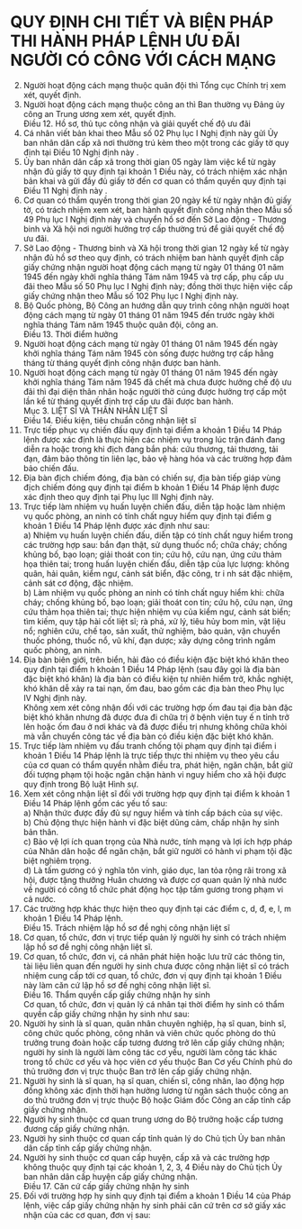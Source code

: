 # QUY ĐỊNH CHI TIẾT VÀ BIỆN PHÁP THI HÀNH PHÁP LỆNH ƯU ĐÃI NGƯỜI CÓ CÔNG VỚI CÁCH MẠNG

2. Người hoạt động cách mạng thuộc quân đội thì Tổng cục Chính trị xem xét, quyết định.  
3. Người hoạt động cách mạng thuộc công an thì Ban thường vụ Đảng ủy công an Trung ương xem xét, quyết định.  
Điều 12. Hồ sơ, thủ tục công nhận và giải quyết chế độ ưu đãi  
1. Cá nhân viết bản khai theo Mẫu số 02 Phụ lục I Nghị định này gửi Ủy ban nhân dân cấp xã nơi thường trú kèm theo một trong các giấy tờ quy định tại Điều 10 Nghị định này .  
2. Ủy ban nhân dân cấp xã trong thời gian 05 ngày làm việc kể từ ngày nhận đủ giấy tờ quy định tại khoản 1 Điều này, có trách nhiệm xác nhận bản khai và gửi đầy đủ giấy tờ đến cơ quan có thẩm quyền quy định tại Điều 11 Nghị định này .  
3. Cơ quan có thẩm quyền trong thời gian 20 ngày kể từ ngày nhận đủ giấy tờ, có trách nhiệm xem xét, ban hành quyết định công nhận theo Mẫu số 49 Phụ lục I  Nghị định này và chuyển hồ sơ đến Sở Lao động - Thương binh và Xã hội nơi người hưởng trợ cấp thường trú để giải quyết chế độ ưu đãi.  
4. Sở Lao động - Thương binh và Xã hội trong thời gian 12 ngày kể từ ngày nhận đủ hồ sơ theo quy định, có trách nhiệm ban hành quyết định cấp giấy chứng nhận người hoạt động cách mạng từ ngày 01 tháng 01 năm 1945 đến ngày khởi nghĩa tháng Tám năm 1945 và trợ cấp, phụ cấp ưu đãi theo Mẫu số 50 Phụ lục I  Nghị định này; đồng thời thực hiện việc cấp giấy chứng nhận theo Mẫu số 102 Phụ lục I Nghị định này.  
5. Bộ Quốc phòng, Bộ Công an hướng dẫn quy trình công nhận người hoạt động cách mạng từ ngày 01 tháng 01 năm 1945 đến trước ngày khởi nghĩa tháng Tám năm 1945 thuộc quân đội, công an.  
Điều 13. Thời điểm hưởng  
1. Người hoạt động cách mạng từ ngày 01 tháng 01 năm 1945 đến ngày khởi nghĩa tháng Tám năm 1945 còn sống được hưởng trợ cấp hằng tháng từ tháng quyết định công nhận được ban hành.  
2. Người hoạt động cách mạng từ ngày 01 tháng 01 năm 1945 đến ngày khởi nghĩa tháng Tám năm 1945 đã chết mà chưa được hưởng chế độ ưu đãi thì đại diện thân nhân hoặc người thờ cúng được hưởng trợ cấp một lần kể từ tháng quyết định trợ cấp ưu đãi được ban hành.  
Mục 3. LIỆT SĨ VÀ THÂN NHÂN LIỆT SĨ  
Điều 14. Điều kiện, tiêu chuẩn công nhận liệt sĩ  
1. Trực tiếp phục vụ chiến đấu quy định tại điểm a khoản 1 Điều 14 Pháp lệnh được xác định là thực hiện các nhiệm vụ trong lúc trận đánh đang diễn ra hoặc trong khi địch đang bắn phá: cứu thương, tải thương, tải đạn, đảm bảo thông tin liên lạc, bảo vệ hàng hóa và các trường hợp đảm bảo chiến đấu.  
2. Địa bàn địch chiếm đóng, địa bàn có chiến sự, địa bàn tiếp giáp vùng địch chiếm đóng quy định tại điểm b khoản 1 Điều 14 Pháp lệnh được xác định theo quy định tại Phụ lục III Nghị định này.  
3. Trực tiếp làm nhiệm vụ huấn luyện chiến đấu, diễn tập hoặc làm nhiệm vụ quốc phòng, an ninh có tính chất nguy hiểm quy định tại điểm g khoản 1 Điều 14 Pháp lệnh được xác định như sau:  
a) Nhiệm vụ huấn luyện chiến đấu, diễn tập có tính chất nguy hiểm trong các trường hợp sau: bắn đạn thật, sử dụng thuốc nổ; chữa cháy; chống khủng bố, bạo loạn; giải thoát con tin; cứu hộ, cứu nạn, ứng cứu thảm họa thiên tai; trong huấn luyện chiến đấu, diễn tập của lực lượng: không quân, hải quân, kiểm ngư, cảnh sát biển, đặc công, tr i nh sát đặc nhiệm, cảnh sát cơ động, đặc nhiệm.  
b) Làm nhiệm vụ quốc phòng an ninh có tính chất nguy hiểm khi: chữa cháy; chống khủng bố, bạo loạn; giải thoát con tin; cứu hộ, cứu nạn, ứng cứu thảm họa thiên tai; thực hiện nhiệm vụ của kiểm ngư, cảnh sát biển; tìm kiếm, quy tập hài cốt liệt sĩ; rà phá, xử lý, tiêu hủy bom mìn, vật liệu nổ; nghiên cứu, chế tạo, sản xuất, thử nghiệm, bảo quản, vận chuyển thuốc phóng, thuốc nổ, vũ khí, đạn dược; xây dựng công trình ngầm quốc phòng, an ninh.  
4. Địa bàn biên giới, trên biển, hải đảo có điều kiện đặc biệt khó khăn theo quy định tại điểm h khoản 1 Điều 14 Pháp lệnh (sau đây gọi là địa bàn đặc biệt khó khăn) là địa bàn có điều kiện tự nhiên hiểm trở, khắc nghiệt, khó khăn dễ xảy ra tai nạn, ốm đau, bao gồm các địa bàn theo Phụ lục IV Nghị định này.  
Không xem xét công nhận đối với các trường hợp ốm đau tại địa bàn đặc biệt khó khăn nhưng đã được đưa đi chữa trị ở bệnh viện tuy ế n tỉnh trở lên hoặc ốm đau ở nơi khác và đã được điều trị nhưng không chữa khỏi mà vẫn chuyển công tác về địa bàn có điều kiện đặc biệt khó khăn.  
5. Trực tiếp làm nhiệm vụ đấu tranh chống tội phạm quy định tại điểm i khoản 1 Điều 14 Pháp lệnh là trực tiếp thực thi nhiệm vụ theo yêu cầu của cơ quan có thẩm quyền nhằm điều tra, phát hiện, ngăn chặn, bắt giữ đối tượng phạm tội hoặc ngăn chặn hành vi nguy hiểm cho xã hội được quy định trong Bộ luật Hình sự.  
6. Xem xét công nhận liệt sĩ đối với trường hợp quy định tại điểm k khoản 1 Điều 14 Pháp lệnh gồm các yếu tố sau:  
a) Nhận thức được đầy đủ sự nguy hiểm và tính cấp bách của sự việc.  
b) Chủ động thực hiện hành vi đặc biệt dũng cảm, chấp nhận hy sinh bản thân.  
c) Bảo vệ lợi ích quan trọng của Nhà nước, tính mạng và lợi ích hợp pháp của Nhân dân hoặc để ngăn chặn, bắt giữ người có hành vi phạm tội đặc biệt nghiêm trọng.  
d) Là tấm gương có ý nghĩa tôn vinh, giáo dục, lan tỏa rộng rãi trong xã hội, được tặng thưởng Huân chương và được cơ quan quản lý nhà nước về người có công tổ chức phát động học tập tấm gương trong phạm vi cả nước.  
7. Các trường hợp khác thực hiện theo quy định tại các điểm c, d, đ, e, l, m khoản 1 Điều 14 Pháp lệnh.  
Điều 15. Trách nhiệm lập hồ sơ đề nghị công nhận liệt sĩ  
1. Cơ quan, tổ chức, đơn vị trực tiếp quản lý người hy sinh có trách nhiệm lập hồ sơ đề nghị công nhận liệt sĩ.  
2. Cơ quan, tổ chức, đơn vị, cá nhân phát hiện hoặc lưu trữ các thông tin, tài liệu liên quan đến người hy sinh chưa được công nhận liệt sĩ có trách nhiệm cung cấp tới cơ quan, tổ chức, đơn vị quy định tại khoản 1 Điều này làm căn cứ lập hồ sơ đề nghị công nhận liệt sĩ.  
Điều 16. Thẩm quyền cấp giấy chứng nhận hy sinh  
Cơ quan, tổ chức, đơn vị quản lý cá nhân tại thời điểm hy sinh có thẩm quyền cấp giấy chứng nhận hy sinh như sau:  
1. Người hy sinh là sĩ quan, quân nhân chuyên nghiệp, hạ sĩ quan, binh sĩ, công chức quốc phòng, công nhân và viên chức quốc phòng do thủ trưởng trung đoàn hoặc cấp tương đương trở lên cấp giấy chứng nhận; người hy sinh là người làm công tác cơ yếu, người làm công tác khác trong tổ chức cơ yếu và học viên cơ yếu thuộc Ban Cơ yếu Chính phủ do thủ trưởng đơn vị trực thuộc Ban trở lên cấp giấy chứng nhận.  
2. Người hy sinh là sĩ quan, hạ sĩ quan, chiến sĩ, công nhân, lao động hợp đồng không xác định thời hạn hưởng lương từ ngân sách thuộc công an do thủ trưởng đơn vị trực thuộc Bộ hoặc Giám đốc Công an cấp tỉnh cấp giấy chứng nhận.  
3. Người hy sinh thuộc cơ quan trung ương do Bộ trưởng hoặc cấp tương đương cấp giấy chứng nhận.  
4. Người hy sinh thuộc cơ quan cấp tỉnh quản lý do Chủ tịch Ủy ban nhân dân cấp tỉnh cấp giấy chứng nhận.  
5. Người hy sinh thuộc cơ quan cấp huyện, cấp xã và các trường hợp không thuộc quy định tại các khoản 1, 2, 3, 4 Điều này do Chủ tịch Ủy ban nhân dân cấp huyện cấp giấy chứng nhận.  
Điều 17. Căn cứ cấp giấy chứng nhận hy sinh  
1. Đối với trường hợp hy sinh quy định tại điểm a khoản 1 Điều 14 của Pháp lệnh, việc cấp giấy chứng nhận hy sinh phải căn cứ trên cơ sở giấy xác nhận của các cơ quan, đơn vị sau: